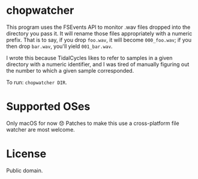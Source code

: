# chopwatcher

This program uses the FSEvents API to monitor .wav files dropped into the directory you pass it. It will rename those files appropriately with a numeric prefix. That is to say, if you drop `foo.wav`, it will become `000_foo.wav`; if you then drop `bar.wav`, you'll yield `001_bar.wav`.

I wrote this because TidalCycles likes to refer to samples in a given directory with a numeric identifier, and I was tired of manually figuring out the number to which a given sample corresponded.

To run: `chopwatcher DIR`.

# Supported OSes

Only macOS for now 😞 Patches to make this use a cross-platform file watcher are most welcome.

# License

Public domain.
